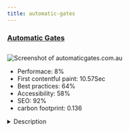 ```yaml
---
title: automatic-gates
---
```


<div style="height: 3rem">
  <a href="http://www.automaticgates.com.au/"><h3>Automatic Gates</h3></a>
</div>
<img loading="lazy" src="/images/thumbs/automaticgates.com.au.jpg" alt="Screenshot of automaticgates.com.au" />
<ul>
  <li>Performace: 8%</li>
  <li>
    First contentful paint:
    10.57Sec
  </li>
  <li>Best practices: 64%</li>
  <li>Accessibility: 58%</li>
  <li>SEO: 92%</li>
  <li>carbon footprint: 0.136</li>
</ul>
<details>
  <summary>Description</summary>
  <p>We create automatic gates from almost any type of material: wrought iron gates, timber gates, aluminium gates and more. With almost total flexibility and no standard designs or sizes, your choice of automatic gate is endless. See our Custom Made Gates or browse our Automatic Gates Gallery for inspiration.This is the 3rd site we have done for Automatic Gates, and it's a slimmed down version of their previous site with new branding. They decided their site needs to be more focused on their custom work and not selling accessories, so this new site focuses on the gallery, good imagery and easy forms for both enquiries and servicing.</p>
</details>

